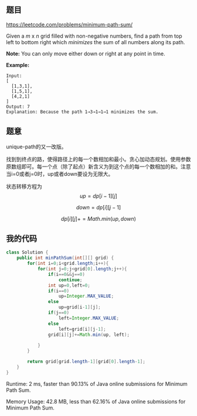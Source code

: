 ## 题目

https://leetcode.com/problems/minimum-path-sum/

Given a *m* x *n* grid filled with non-negative numbers, find a path from top left to bottom right which *minimizes* the sum of all numbers along its path.

**Note:** You can only move either down or right at any point in time.

**Example:**

```
Input:
[
  [1,3,1],
  [1,5,1],
  [4,2,1]
]
Output: 7
Explanation: Because the path 1→3→1→1→1 minimizes the sum.
```



## 题意

unique-path的又一改版。

找到到终点的路，使得路径上的每一个数相加和最小。贪心加动态规划。使用参数原数组即可。每一个点（除了起点）新含义为到这个点的每一个数相加的和。注意当i=0或者j=0时，up或者down要设为无限大。

状态转移方程为
$$
up=dp[i-1][j]
$$

$$
down=dp[i][j-1]
$$

$$
dp[i][j]+=Math.min(up, down)
$$



## 我的代码

```java
class Solution {
    public int minPathSum(int[][] grid) {
        for(int i=0;i<grid.length;i++){
            for(int j=0;j<grid[0].length;j++){            
                if(i==0&&j==0)
                    continue;
                int up=0,left=0;
                if(i==0)
                    up=Integer.MAX_VALUE;
                else
                    up=grid[i-1][j];
                if(j==0)
                    left=Integer.MAX_VALUE;
                else
                    left=grid[i][j-1];
                grid[i][j]+=Math.min(up, left);
                
            }
        }

        return grid[grid.length-1][grid[0].length-1];
    }
}
```

Runtime: 2 ms, faster than 90.13% of Java online submissions for Minimum Path Sum.

Memory Usage: 42.8 MB, less than 62.16% of Java online submissions for Minimum Path Sum.